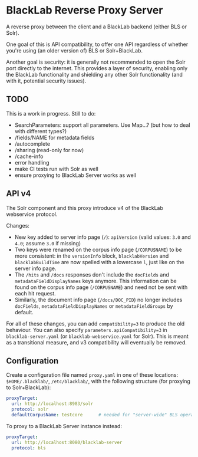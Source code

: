 # BlackLab Reverse Proxy Server

A reverse proxy between the client and a BlackLab backend (either BLS or Solr). 

One goal of this is API compatibility, to offer one API regardless of whether you're using (an older version of) BLS or Solr+BlackLab.

Another goal is security: it is generally not recommended to open the Solr port directly to the internet. This provides a layer of security, enabling only the BlackLab functionality and shielding any other Solr functionality (and with it, potential security issues).

## TODO

This is a work in progress. Still to do:

- SearchParameters: support all parameters. Use Map...? (but how to deal with different types?)
- /fields/NAME for metadata fields
- /autocomplete
- /sharing (read-only for now)
- /cache-info
- error handling
- make CI tests run with Solr as well
- ensure proxying to BlackLab Server works as well

## API v4

The Solr component and this proxy introduce v4 of the BlackLab webservice protocol.

Changes:
- New key added to server info page (`/`): `apiVersion` (valid values: `3.0` and `4.0`; assume `3.0` if missing)
- Two keys were renamed on the corpus info page (`/CORPUSNAME`) to be more consistent: in the `versionInfo` block, 
  `blacklabVersion` and `blacklabBuildTime` are now spelled with a lowercase `l`, just like on the server info page. 
- The `/hits` and `/docs` responses don't include the `docFields` and `metadataFieldDisplayNames` keys anymore.
  This information can be found on the corpus info page (`/CORPUSNAME`) and need not be sent with each hit request.
- Similarly, the document info page (`/docs/DOC_PID`) no longer includes `docFields`, `metadataFieldDisplayNames` or 
  `metadataFieldGroups` by default.

For all of these changes, you can add `compatibility=3` to produce the old behaviour. You can also specify 
`parameters.apiCompatibility=3` in `blacklab-server.yaml` (or `blacklab-webservice.yaml` for Solr).
This is meant as a transitional measure, and v3 compatibility will eventually be removed.

## Configuration

Create a configuration file named `proxy.yaml` in one of these locations: `$HOME/.blacklab/`, `/etc/blacklab/`, with 
the following structure (for proxying to Solr+BlackLab):

```yaml
proxyTarget:
  url: http://localhost:8983/solr
  protocol: solr
  defaultCorpusName: testcore      # needed for "server-wide" BLS operations (Solr request always needs a core)
```

To proxy to a BlackLab Server instance instead:

```yaml
proxyTarget:
  url: http://localhost:8080/blacklab-server
  protocol: bls
```

